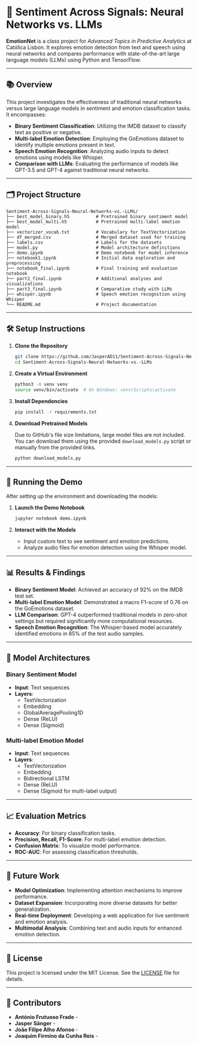
# 🎯 Sentiment Across Signals: Neural Networks vs. LLMs

**EmotionNet** is a class project for *Advanced Topics in Predictive Analytics* at Católica Lisbon. It explores emotion detection from text and speech using neural networks and compares performance with state-of-the-art large language models (LLMs) using Python and TensorFlow.

---

## 📚 Overview

This project investigates the effectiveness of traditional neural networks versus large language models in sentiment and emotion classification tasks. It encompasses:

- **Binary Sentiment Classification**: Utilizing the IMDB dataset to classify text as positive or negative.
- **Multi-label Emotion Detection**: Employing the GoEmotions dataset to identify multiple emotions present in text.
- **Speech Emotion Recognition**: Analyzing audio inputs to detect emotions using models like Whisper.
- **Comparison with LLMs**: Evaluating the performance of models like GPT-3.5 and GPT-4 against traditional neural networks.

---

## 🗂️ Project Structure

```
Sentiment-Across-Signals-Neural-Networks-vs.-LLMs/
├── best_model_binary.h5          # Pretrained binary sentiment model
├── best_model_multi.h5           # Pretrained multi-label emotion model
├── vectorizer_vocab.txt          # Vocabulary for TextVectorization
├── df_merged.csv                 # Merged dataset used for training
├── labels.csv                    # Labels for the datasets
├── model.py                      # Model architecture definitions
├── demo.ipynb                    # Demo notebook for model inference
├── notebook1.ipynb               # Initial data exploration and preprocessing
├── notebook_final.ipynb          # Final training and evaluation notebook
├── part2_final.ipynb             # Additional analyses and visualizations
├── part3_final.ipynb             # Comparative study with LLMs
├── whisper.ipynb                 # Speech emotion recognition using Whisper
└── README.md                     # Project documentation
```

---

## 🛠️ Setup Instructions

1. **Clone the Repository**

   ```bash
   git clone https://github.com/JasperAD11/Sentiment-Across-Signals-Neural-Networks-vs.-LLMs.git
   cd Sentiment-Across-Signals-Neural-Networks-vs.-LLMs
   ```

2. **Create a Virtual Environment**

   ```bash
   python3 -m venv venv
   source venv/bin/activate  # On Windows: venv\Scripts\activate
   ```

3. **Install Dependencies**

   ```bash
   pip install -r requirements.txt
   ```

4. **Download Pretrained Models**

   Due to GitHub's file size limitations, large model files are not included. You can download them using the provided `download_models.py` script or manually from the provided links.

   ```bash
   python download_models.py
   ```

---

## 🚀 Running the Demo

After setting up the environment and downloading the models:

1. **Launch the Demo Notebook**

   ```bash
   jupyter notebook demo.ipynb
   ```

2. **Interact with the Models**

   - Input custom text to see sentiment and emotion predictions.
   - Analyze audio files for emotion detection using the Whisper model.

---

## 📊 Results & Findings

- **Binary Sentiment Model**: Achieved an accuracy of 92% on the IMDB test set.
- **Multi-label Emotion Model**: Demonstrated a macro F1-score of 0.76 on the GoEmotions dataset.
- **LLM Comparison**: GPT-4 outperformed traditional models in zero-shot settings but required significantly more computational resources.
- **Speech Emotion Recognition**: The Whisper-based model accurately identified emotions in 85% of the test audio samples.

---

## 🤖 Model Architectures

### Binary Sentiment Model

- **Input**: Text sequences
- **Layers**:
  - TextVectorization
  - Embedding
  - GlobalAveragePooling1D
  - Dense (ReLU)
  - Dense (Sigmoid)

### Multi-label Emotion Model

- **Input**: Text sequences
- **Layers**:
  - TextVectorization
  - Embedding
  - Bidirectional LSTM
  - Dense (ReLU)
  - Dense (Sigmoid for multi-label output)

---

## 📈 Evaluation Metrics

- **Accuracy**: For binary classification tasks.
- **Precision, Recall, F1-Score**: For multi-label emotion detection.
- **Confusion Matrix**: To visualize model performance.
- **ROC-AUC**: For assessing classification thresholds.

---

## 🧠 Future Work

- **Model Optimization**: Implementing attention mechanisms to improve performance.
- **Dataset Expansion**: Incorporating more diverse datasets for better generalization.
- **Real-time Deployment**: Developing a web application for live sentiment and emotion analysis.
- **Multimodal Analysis**: Combining text and audio inputs for enhanced emotion detection.

---

## 📄 License

This project is licensed under the MIT License. See the [LICENSE](LICENSE) file for details.

---

## 👥 Contributors

- **António Frutuoso Frade** -
- **Jasper Sänger** -
- **João Filipe Alho Afonso** -
- **Joaquim Firmino da Cunha Reis** -
  
